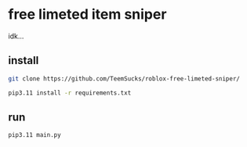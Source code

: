# free limeted item sniper

idk...

## install
```bash
git clone https://github.com/TeemSucks/roblox-free-limeted-sniper/
```
```bash
pip3.11 install -r requirements.txt
```

## run
```bash
pip3.11 main.py
```
